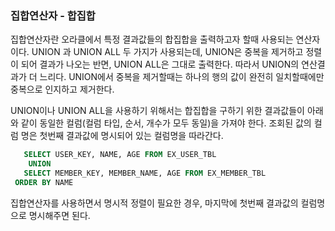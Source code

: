 ### 집합연산자 - 합집합

집합연산자란 오라클에서 특정 결과값들의 합집합을 출력하고자 할때 사용되는 연산자이다. UNION 과 UNION ALL 두 가지가 사용되는데, UNION은 중복을 제거하고 정렬이 되어 결과가 나오는 반면, UNION ALL은 그대로 출력한다. 따라서 UNION의 연산결과가 더 느리다. UNION에서 중복을 제거할때는 하나의 행의 값이 완전히 일치할때에만 중복으로 인지하고 제거한다.

UNION이나 UNION ALL을 사용하기 위해서는 합집합을 구하기 위한 결과값들이 아래와 같이 동일한 컬럼(컬럼 타입, 순서, 개수가 모두 동일)을 가져야 한다. 조회된 값의 컬럼 명은 첫번째 결과값에 명시되어 있는 컬럼명을 따라간다.

```sql
   SELECT USER_KEY, NAME, AGE FROM EX_USER_TBL
    UNION
   SELECT MEMBER_KEY, MEMBER_NAME, AGE FROM EX_MEMBER_TBL
 ORDER BY NAME
```

집합연산자를 사용하면서 명시적 정렬이 필요한 경우, 마지막에 첫번째 결과값의 컬럼명으로 명시해주면 된다. 